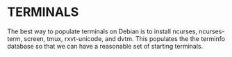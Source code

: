 TERMINALS
=========

The best way to populate terminals on Debian is to install ncurses,
ncurses-term, screen, tmux, rxvt-unicode, and dvtm.  This populates the
the terminfo database so that we can have a reasonable set of starting
terminals.
